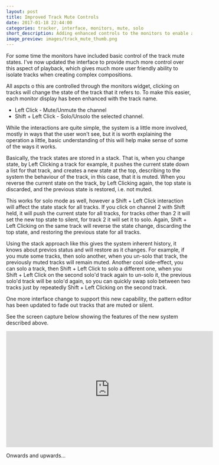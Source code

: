 ```yaml
---
layout: post
title: Improved Track Mute Controls
date: 2017-01-18 22:44:00
categories: tracker, interface, monitors, mute, solo 
short_description: Adding enhanced controls to the monitors to enable and disable playback at the track level.
image_preview: images/track_mute_thumb.png
---
```


For some time the monitors have included basic control of the track mute
states. I've now updated the interface to provide much more control over this
aspect of playback, which gives much more user friendly ability to isolate
tracks when creating complex compositions.

All aspcts o this are controlled through the monitors widget, clicking on
tracks will change the state of the track that it refers to. To make this
easier, each monitor display has been enhanced with the track name. 

 - Left Click - Mute/Unmute the channel
 - Shift + Left Click - Solo/Unsolo the selected channel.

While the interactions are quite simple, the system is a little more involved,
mostly in ways that the user won't see, but it is worth explaining the
operation a little, basic understanding of this will help make sense of some of
the ways it works.

Basically, the track states are stored in a stack. That is, when you change
state, by Left Clicking a track for example, it pushes the current state down a
list for that track, and creates a new state at the top, describing to the
system the behaviour of the track, in this case, that it is muted. When you
reverse the current state on the track, by Left Clicking again, the top state
is discarded, and the previous state is restored, i.e. not muted.

This works for solo mode as well, however a Shift + Left Click interaction
will affect the state stack for all tracks. If you click on channel 2 with
Shift held, it will push the current state for all tracks, for tracks other
than 2 it will set the new top state to silent, for track 2 it will set it to
solo. Again, Shift + Left Clicking on the same track will reverse the state
change, discarding the top state, and restoring the previous state for all
tracks.

Using the stack approach like this gives the system inherent history, it knows
about previos status and will restore as it changes. For example, if you mute
some tracks, then solo another, when you un-solo that track, the previously
muted tracks will remain muted. Another cool side-effect, you can solo a track,
then Shift + Left Click to solo a different one, when you Shift + Left Click on
the second solo'd track again to un-solo it, the previous solo'd track will be
solo'd again, so you can quickly swap solo between two tracks just by
repeatedly Shift + Left Clicking on the second track.

One more interface change to support this new capability, the pattern editor
has been updated to fade out tracks that are muted or silent.

See the screen capture below showing the features of the new system described
above.

<iframe width="560" height="315"
src="https://www.youtube.com/embed/uSwTOquUy-o" frameborder="0"
allowfullscreen></iframe>

Onwards and upwards...
